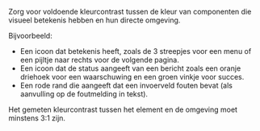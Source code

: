 <!-- @license CC0-1.0 -->

Zorg voor voldoende kleurcontrast tussen de kleur van componenten die visueel betekenis hebben en hun directe omgeving.

Bijvoorbeeld:

- Een icoon dat betekenis heeft, zoals de 3 streepjes voor een menu of een pijltje naar rechts voor de volgende pagina.
- Een icoon dat de status aangeeft van een bericht zoals een oranje driehoek voor een waarschuwing en een groen vinkje voor succes.
- Een rode rand die aangeeft dat een invoerveld fouten bevat (als aanvulling op de foutmelding in tekst).

Het gemeten kleurcontrast tussen het element en de omgeving moet minstens 3:1 zijn.
